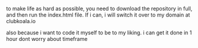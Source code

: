 to make life as hard as possible, you need to download the repository in full, and then run the index.html file. If i can, i will switch it over to my domain at clubkoala.io

also because i want to code it myself to be to my liking. i can get it done in 1 hour dont worry about timeframe
